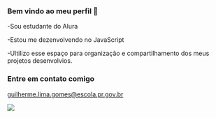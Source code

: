 ### Bem vindo ao meu perfil 💙

-Sou estudante do Alura 

-Estou me dezenvolvendo no JavaScript

-Ultilizo esse espaço para organização e compartilhamento dos meus projetos desenvolvios.

### Entre em contato comigo
guilherme.lima.gomes@escola.pr.gov.br

![](https://media1.tenor.com/m/PKKCAakpBZIAAAAC/neyney-neymar.gif)
